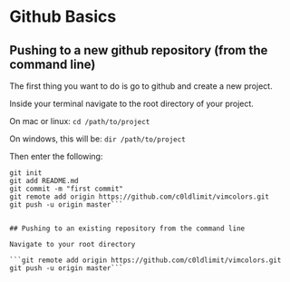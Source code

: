 # Github Basics

## Pushing to a new github repository (from the command line)
The first thing you want to do is go to github and create a new project. 

Inside your terminal navigate to the root directory of your project.

On mac or linux:
```cd /path/to/project```

On windows, this will be: 
```dir /path/to/project```

Then enter the following:

```touch README.md
git init
git add README.md
git commit -m "first commit"
git remote add origin https://github.com/c0ldlimit/vimcolors.git
git push -u origin master```


## Pushing to an existing repository from the command line
 
Navigate to your root directory

```git remote add origin https://github.com/c0ldlimit/vimcolors.git
git push -u origin master```
